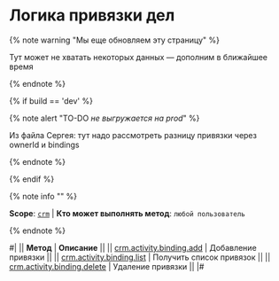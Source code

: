 # Логика привязки дел

{% note warning "Мы еще обновляем эту страницу" %}

Тут может не хватать некоторых данных — дополним в ближайшее время

{% endnote %}

{% if build == 'dev' %}

{% note alert "TO-DO _не выгружается на prod_" %}

Из файла Сергея:
тут надо рассмотреть разницу привязки через ownerId и bindings

{% endnote %}

{% endif %}

{% note info "" %}

**Scope**: [`crm`](../../../../scopes/permissions.md) | **Кто может выполнять метод**: `любой пользователь`

{% endnote %}

#|
|| **Метод** | **Описание** ||
|| [crm.activity.binding.add](./crm-activity-binding-list.md) | Добавление привязки ||
|| [crm.activity.binding.list](./crm-activity-binding-list.md) | Получить список привязок ||
|| [crm.activity.binding.delete](./crm-activity-binding-delete.md) | Удаление привязки ||
|#